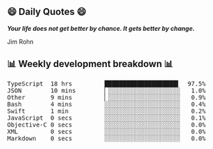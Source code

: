 ## 😄 Daily Quotes 😄

_**Your life does not get better by chance. It gets better by change.**_

Jim Rohn



## 📊 Weekly development breakdown 📊

<pre>TypeScript  18 hrs         ████████████████████▍  97.5%
JSON        10 mins        ▏░░░░░░░░░░░░░░░░░░░░   1.0%
Other       9 mins         ▏░░░░░░░░░░░░░░░░░░░░   0.9%
Bash        4 mins         ░░░░░░░░░░░░░░░░░░░░░   0.4%
Swift       1 min          ░░░░░░░░░░░░░░░░░░░░░   0.2%
JavaScript  0 secs         ░░░░░░░░░░░░░░░░░░░░░   0.1%
Objective-C 0 secs         ░░░░░░░░░░░░░░░░░░░░░   0.0%
XML         0 secs         ░░░░░░░░░░░░░░░░░░░░░   0.0%
Markdown    0 secs         ░░░░░░░░░░░░░░░░░░░░░   0.0%</pre>